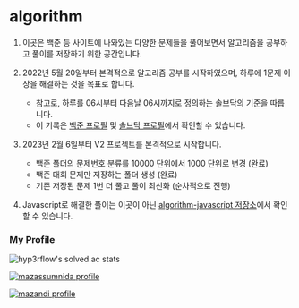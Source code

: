 # algorithm

1. 이곳은 백준 등 사이트에 나와있는 다양한 문제들을 풀어보면서 알고리즘을 공부하고 풀이를 저장하기 위한 공간입니다.

2. 2022년 5월 20일부터 본격적으로 알고리즘 공부를 시작하였으며, 하루에 1문제 이상을 해결하는 것을 목표로 합니다.

    * 참고로, 하루를 06시부터 다음날 06시까지로 정의하는 솔브닥의 기준을 따릅니다.
    * 이 기록은 [백준 프로필](https://www.acmicpc.net/user/infikei) 및 [솔브닥 프로필](https://solved.ac/profile/infikei)에서 확인할 수 있습니다.

3. 2023년 2월 6일부터 V2 프로젝트를 본격적으로 시작합니다.

    * 백준 폴더의 문제번호 분류를 10000 단위에서 1000 단위로 변경 (완료)
    * 백준 대회 문제만 저장하는 폴더 생성 (완료)
    * 기존 저장된 문제 1번 더 풀고 풀이 최신화 (순차적으로 진행)

4. Javascript로 해결한 풀이는 이곳이 아닌 [algorithm-javascript 저장소](https://github.com/infikei/algorithm-javascript)에서 확인할 수 있습니다.

### My Profile

![hyp3rflow's solved.ac stats](https://github-readme-solvedac.hyp3rflow.vercel.app/api/?handle=infikei)

[![mazassumnida profile](http://mazassumnida.wtf/api/v2/generate_badge?boj=infikei)](https://solved.ac/profile/infikei)

[![mazandi profile](http://mazandi.herokuapp.com/api?handle=infikei&theme=dark)](https://solved.ac/profile/infikei)
